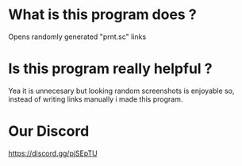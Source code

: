# What is this program does ?
Opens randomly generated "prnt.sc" links

# Is this program really helpful ? 
Yea it is unnecesary but looking random screenshots is enjoyable so, instead of writing links manually i made this program.

# Our Discord 
https://discord.gg/pjSEpTU
